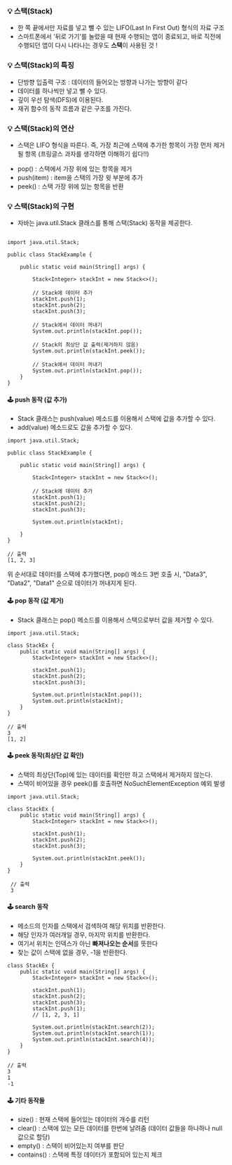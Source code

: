 ### 💡 스택(Stack)
- 한 쪽 끝에서만 자료를 넣고 뺄 수 있는 LIFO(Last In First Out) 형식의 자료 구조
- 스마트폰에서 '뒤로 가기'를 눌렀을 때 현재 수행되는 앱이 종료되고,
  바로 직전에 수행되던 앱이 다시 나타나는 경우도 **스택**이 사용된 것 !


### 💡 스택(Stack)의 특징
- 단방향 입출력 구조 : 데이터의 들어오는 방향과 나가는 방향이 같다
- 데이터를 하나씩만 넣고 뺄 수 있다.
- 깊이 우선 탐색(DFS)에 이용된다.
- 재귀 함수의 동작 흐름과 같은 구조를 가진다.


### 💡 스택(Stack)의 연산
- 스택은 LIFO 형식을 따른다. 즉, 가장 최근에 스택에 추가한 항목이 가장 먼저 제거 될 항목
  (프링글스 과자를 생각하면 이해하기 쉽다!!)

* pop() : 스택에서 가장 위에 있는 항목을 제거
* push(item) : item을 스택의 가장 윗 부분에 추가
* peek() : 스택 가장 위에 있는 항목을 반환


### 💡 스택(Stack)의 구현
- 자바는 java.util.Stack 클래스를 통해 스택(Stack) 동작을 제공한다.

```

import java.util.Stack;

public class StackExample {

	public static void main(String[] args) {

		Stack<Integer> stackInt = new Stack<>();

		// Stack에 데이터 추가
		stackInt.push(1);
		stackInt.push(2);
		stackInt.push(3);

		// Stack에서 데이터 꺼내기
		System.out.println(stackInt.pop());

		// Stack의 최상단 값 출력(제거하지 않음)
		System.out.println(stackInt.peek());

		// Stack에서 데이터 꺼내기
		System.out.println(stackInt.pop());
	}
}

```

#### 🕹️ push 동작 (값 추가)
- Stack 클래스는 push(value) 메소드를 이용해서 스택에 값을 추가할 수 있다.
- add(value) 메소드로도 값을 추가할 수 있다.

```
import java.util.Stack;

public class StackExample {

	public static void main(String[] args) {

		Stack<Integer> stackInt = new Stack<>();

		// Stack에 데이터 추가
		stackInt.push(1);
		stackInt.push(2);
		stackInt.push(3);

		System.out.println(stackInt);

	}
}
```

```
// 출력
[1, 2, 3]
```

위 순서대로 데이터를 스택에 추가했다면, pop() 메소드 3번 호출 시,
"Data3", "Data2", "Data1" 순으로 데이터가 꺼내지게 된다.

#### 🕹️ pop 동작 (값 제거)
- Stack 클래스는 pop() 메소드를 이용해서 스택으로부터 값을 제거할 수 있다.

```
import java.util.Stack;

class StackEx {
    public static void main(String[] args) {
        Stack<Integer> stackInt = new Stack<>();

        stackInt.push(1);
        stackInt.push(2);
        stackInt.push(3);

        System.out.println(stackInt.pop());
        System.out.println(stackInt);
    }
}
```

```
// 출력
3
[1, 2]
```

#### 🕹️ peek 동작(최상단 값 확인)
- 스택의 최상단(Top)에 있는 데이터를 확인만 하고 스택에서 제거하지 않는다.
- 스택이 비어있을 경우 peek()를 호출하면 NoSuchElementException 예외 발생

```
import java.util.Stack;

class StackEx {
    public static void main(String[] args) {
        Stack<Integer> stackInt = new Stack<>();

        stackInt.push(1);
        stackInt.push(2);
        stackInt.push(3);

        System.out.println(stackInt.peek());
    }
}
```

```
 // 출력
 3
```

#### 🕹️ search 동작
- 메소드의 인자를 스택에서 검색하여 해당 위치를 반환한다.
- 해당 인자가 여러개일 경우, 마지막 위치를 반환한다.
- 여기서 위치는 인덱스가 아닌 **빠져나오는 순서**를 뜻한다
- 찾는 값이 스택에 없을 경우, -1을 반환한다.

```
class StackEx {
    public static void main(String[] args) {
        Stack<Integer> stackInt = new Stack<>();

        stackInt.push(1);
        stackInt.push(2);
        stackInt.push(3);
        stackInt.push(1);
        // [1, 2, 3, 1]

        System.out.println(stackInt.search(2));
        System.out.println(stackInt.search(1));
        System.out.println(stackInt.search(4));
    }
}
```

```
// 출력
3
1
-1
```

#### 🕹️ 기타 동작들
- size() : 현재 스택에 들어있는 데이터의 개수를 리턴
- clear() : 스택에 있는 모든 데이터를 한번에 날려줌 (데이터 값들을 하나하나 null 값으로 할당)
- empty() : 스택이 비어있는지 여부를 판단
- contains() : 스택에 특정 데이터가 포함되어 있는지 체크